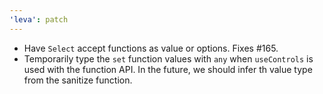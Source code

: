 ```yaml
---
'leva': patch
---
```


- Have `Select` accept functions as value or options. Fixes #165.
- Temporarily type the `set` function values with `any` when `useControls` is used with the function API. In the future, we should infer th value type from the sanitize function. 
